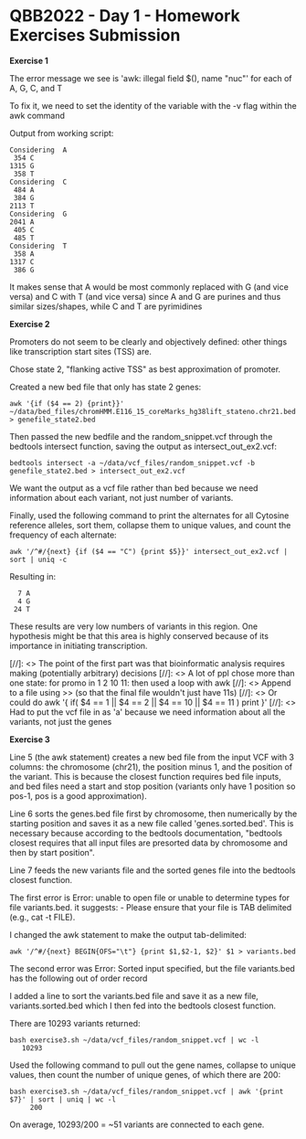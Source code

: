 # QBB2022 - Day 1 - Homework Exercises Submission

**Exercise 1**

The error message we see is 'awk: illegal field $(), name "nuc"' for each of A, G, C, and T

To fix it, we need to set the identity of the variable with the -v flag within the awk command

Output from working script:

```
Considering  A
 354 C
1315 G
 358 T
Considering  C
 484 A
 384 G
2113 T
Considering  G
2041 A
 405 C
 485 T
Considering  T
 358 A
1317 C
 386 G
 ```
 
 It makes sense that A would be most commonly replaced with G (and vice versa) and C with T (and vice versa) since A and G are purines and thus similar sizes/shapes, while C and T are pyrimidines
 
 **Exercise 2**
 
 Promoters do not seem to be clearly and objectively defined: other things like transcription start sites (TSS) are.
 
 Chose state 2, "flanking active TSS" as best approximation of promoter.
 
 Created a new bed file that only has state 2 genes: 
 
 ```
 awk '{if ($4 == 2) {print}}' ~/data/bed_files/chromHMM.E116_15_coreMarks_hg38lift_stateno.chr21.bed > genefile_state2.bed
 ```
 
 Then passed the new bedfile and the random_snippet.vcf through the bedtools intersect function, saving the output as intersect_out_ex2.vcf:
 
 ```
 bedtools intersect -a ~/data/vcf_files/random_snippet.vcf -b genefile_state2.bed > intersect_out_ex2.vcf
 ```
 
 We want the output as a vcf file rather than bed because we need information about each variant, not just number of variants.
 
 Finally, used the following command to print the alternates for all Cytosine reference alleles, sort them, collapse them to unique values, and count the frequency of each alternate: 
 
 ```
 awk '/^#/{next} {if ($4 == "C") {print $5}}' intersect_out_ex2.vcf | sort | uniq -c
 ```
 
 Resulting in: 
 ```
   7 A
   4 G
  24 T
 ```
 These results are very low numbers of variants in this region. One hypothesis might be that this area is highly conserved because of its importance in initiating transcription.
 
[//]: <> The point of the first part was that bioinformatic analysis requires making (potentially arbitrary) decisions
[//]: <> A lot of ppl chose more than one state: for promo in 1 2 10 11: then used a loop with awk
[//]: <> Append to a file using >> (so that the final file wouldn't just have 11s)
[//]: <> Or could do awk '{ if( $4 == 1 || $4 == 2 || $4 == 10 || $4 == 11 ) print }'
[//]: <> Had to put the vcf file in as 'a' because we need information about all the variants, not just the genes
 
 **Exercise 3**
 
 Line 5 (the awk statement) creates a new bed file from the input VCF with 3 columns: the chromosome (chr21), the position minus 1, and the position of the variant. This is because the closest function requires bed file inputs, and bed files need a start and stop position (variants only have 1 position so pos-1, pos is a good approximation).
 
 Line 6 sorts the genes.bed file first by chromosome, then numerically by the starting position and saves it as a new file called 'genes.sorted.bed'. This is necessary because according to the bedtools documentation, "bedtools closest requires that all input files are presorted data by chromosome and then by start position".
 
 Line 7 feeds the new variants file and the sorted genes file into the bedtools closest function.
 
 The first error is Error: unable to open file or unable to determine types for file variants.bed. it suggests: - Please ensure that your file is TAB delimited (e.g., cat -t FILE).
 
 I changed the awk statement to make the output tab-delimited:
 
 ```
 awk '/^#/{next} BEGIN{OFS="\t"} {print $1,$2-1, $2}' $1 > variants.bed
 ```
 The second error was Error: Sorted input specified, but the file variants.bed has the following out of order record
 
 I added a line to sort the variants.bed file and save it as a new file, variants.sorted.bed which I then fed into the bedtools closest function.
 
 There are 10293 variants returned: 
 ```
 bash exercise3.sh ~/data/vcf_files/random_snippet.vcf | wc -l
    10293
 ```
 Used the following command to pull out the gene names, collapse to unique values, then count the number of unique genes, of which there are 200: 
 ```
 bash exercise3.sh ~/data/vcf_files/random_snippet.vcf | awk '{print $7}' | sort | uniq | wc -l 
      200
 ```
 On average, 10293/200 = ~51 variants are connected to each gene.
 